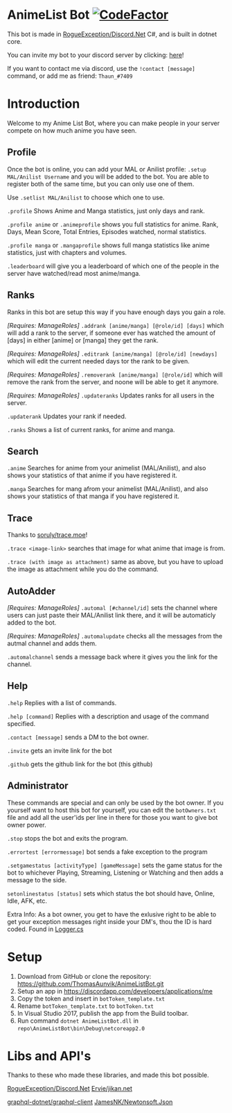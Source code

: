 # AnimeList Bot [![CodeFactor](https://www.codefactor.io/repository/github/thomasaunvik/animelistbot/badge)](https://www.codefactor.io/repository/github/thomasaunvik/animelistbot)
This bot is made in [
RogueException/Discord.Net](https://github.com/RogueException/Discord.Net) C#, and is built in dotnet core.

You can invite my bot to your discord server by clicking: [here](https://discordapp.com/api/oauth2/authorize?client_id=377558188826034216&permissions=0&scope=bot)!

If you want to contact me via discord, use the `!contact [message]` command, or add me as friend: `Thaun_#7409`

# Introduction

Welcome to my Anime List Bot, where you can make people in your server compete on how much anime you have seen.

## Profile

Once the bot is online, you can add your MAL or Anilist profile: `.setup MAL/Anilist Username` and you will be added to the bot. You are able to register both of the same time, but you can only use one of them.

Use `.setlist MAL/Anilist` to choose which one to use.

`.profile` Shows Anime and Manga statistics, just only days and rank.

`.profile anime` or `.animeprofile` shows you full statistics for anime. Rank, Days, Mean Score, Total Entries, Episodes watched, normal statistics.

`.profile manga` or `.mangaprofile` shows full manga statistics like anime statistics, just with chapters and volumes.

`.leaderboard` will give you a leaderboard of which one of the people in the server have watched/read most anime/manga.

## Ranks

Ranks in this bot are setup this way if you have enough days you gain a role.

*[Requires: ManageRoles]* `.addrank [anime/manga] [@role/id] [days]` which will add a rank to the server, if someone ever has watched the amount of [days] in either [anime] or [manga] they get the rank.

*[Requires: ManageRoles]* `.editrank [anime/manga] [@role/id] [newdays]` which will edit the current needed days tor the rank to be given.

*[Requires: ManageRoles]* `.removerank [anime/manga] [@role/id]` which will remove the rank from the server, and noone will be able to get it anymore.

*[Requires: ManageRoles]* `.updateranks` Updates ranks for all users in the server.

`.updaterank` Updates your rank if needed.

`.ranks` Shows a list of current ranks, for anime and manga.

## Search

`.anime` Searches for anime from your animelist (MAL/Anilist), and also shows your statistics of that anime if you have registered it.

`.manga` Searches for mang afrom your animelist (MAL/Anilist), and also shows your statistics of that manga if you have registered it.

## Trace

Thanks to [soruly/trace.moe](https://github.com/soruly/trace.moe/)!

`.trace <image-link>` searches that image for what anime that image is from.

`.trace (with image as attachment)` same as above, but you have to upload the image as attachment while you do the command.

## AutoAdder

*[Requires: ManageRoles]* `.automal [#channel/id]` sets the channel where users can just paste their MAL/Anilist link there, and it will be automaticly added to the bot.

*[Requires: ManageRoles]* `.automalupdate` checks all the messages from the autmal channel and adds them.

`.automalchannel` sends a message back where it gives you the link for the channel.

## Help

`.help` Replies with a list of commands.

`.help [command]` Replies with a description and usage of the command specified.

`.contact [message]` sends a DM to the bot owner.

`.invite` gets an invite link for the bot

`.github` gets the github link for the bot (this github)

## Administrator

These commands are special and can only be used by the bot owner.
If you yourself want to host this bot for yourself, you can edit the `botOwners.txt` file and add all the user'ids per line in there for those you want to give bot owner power.

`.stop` stops the bot and exits the program.

`.errortest [errormessage]` bot sends a fake exception to the program

`.setgamestatus [activityType] [gameMessage]` sets the game status for the bot to whichever Playing, Streaming, Listening or Watching and then adds a message to the side.

`setonlinestatus [status]` sets which status the bot should have, Online, Idle, AFK, etc.

Extra Info: As a bot owner, you get to have the exlusive right to be able to get your exception messages right inside your DM's, thou the ID is hard coded. Found in [Logger.cs](https://github.com/ThomasAunvik/AnimeListBot/blob/master/AnimeListBot/Handler/Logger.cs)

# Setup
1. Download from GitHub or clone the repository: https://github.com/ThomasAunvik/AnimeListBot.git
2. Setup an app in https://discordapp.com/developers/applications/me
3. Copy the token and insert in `botToken_template.txt` 
4. Rename `botToken_template.txt` to `botToken.txt`
5. In Visual Studio 2017, publish the app from the Build toolbar.
6. Run command `dotnet AnimeListBot.dll` in `repo\AnimeListBot\bin\Debug\netcoreapp2.0`

# Libs and API's

Thanks to these who made these libraries, and made this bot possible.

[RogueException/Discord.Net](https://github.com/RogueException/Discord.Net)
[Ervie/jikan.net](https://github.com/Ervie/jikan.net)

[graphql-dotnet/graphql-client](https://github.com/graphql-dotnet/graphql-client)
[JamesNK/Newtonsoft.Json](https://github.com/JamesNK/Newtonsoft.Json)
